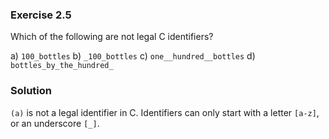 ### Exercise 2.5
Which of the following are not legal C identifiers?

a) `100_bottles`
b) `_100_bottles`
c) `one__hundred__bottles`
d) `bottles_by_the_hundred_`

### Solution

`(a)` is not a legal identifier in C. Identifiers can only start with a letter `[a-z]`, or an underscore `[_]`.
